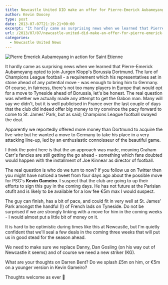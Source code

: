 ```yaml
---
title: Newcastle United DID make an offer for Pierre-Emerick Aubameyang
author: Kevin Doocey
type: post
date: 2013-07-07T21:19:21+00:00
excerpt: "It hardly came as surprising news when we learned that Pierre-Emerick Aubameyang opted to join Jurgen Klopp's Borussia Dortmund. The lure of Champions League football - a requirement which his representatives set in stone ahead"
url: /2013/07/07/newcastle-united-did-make-an-offer-for-pierre-emerick-aubameyang/
categories:
  - Newcastle United News
---
```


![Pierre Emerick Aubameyang in action for Saint Etienne](https://www.tynetime.com/wp-content/uploads/2013/07/Pierre-Emerick-Aubameyang.jpg "Aubameyang - Newcastle did attempt to get the Gabon forward")

It hardly came as surprising news when we learned that Pierre-Emerick Aubameyang opted to join Jurgen Klopp's Borussia Dortmund. The lure of Champions League football - a requirement which his representatives set in stone ahead of any potential move - was enough to bring him to Germany. Of course, in fairness, there's not too many players in Europe that would opt for a move to Tyneside ahead of Borussia, let's be honest. The real question was whether we actually made any attempt to get the Gabon man. Many will say we didn't, but it is well publicised in France over the last couple of days that the club did indeed offer big money to try convince the pacy forward to come to St. James' Park, but as said; Champions  League football swayed the deal.

Apparently we reportedly offered more money than Dortmund to acquire the live-wire but he wanted a move to Germany to take his place in a very attacking line-up, led by an enthusiastic connoisseur of the beautiful game.

I think the point here is that the an approach was made, meaning Graham Carr's fancies are still getting the go ahead - something which fans doubted would happen with the installment of Joe Kinnear as director of football.

The real question is who do we turn to now? If you follow us on Twitter then you might have noticed a tweet from four days ago about the possible move for PSG's **Kevin Gameiro**. I suspect that the club are going to up their efforts to sign this guy in the coming days. He has not future at the Parisian otufit and is likely to be available for a low fee €5m max I would suspect.

The guy can finish, has a bit of pace, and could fit in very well at St. James' Park amongst the handful (!) of French lads on Tyneside. Do not be surprised if we are strongly linking with a move for him in the coming weeks - I would almost put a little bit of money on it.

It is hard to be optimistic during times like this at Newcastle, but I'm quietly confident that we'll seal a few deals in the coming three weeks that will put us in good stead for the season ahead.

We need to make sure we replace Danny, Dan Gosling (on his way out of Newcastle it seems) and of course we need a new striker (KG).

What are your thoughts on Darren Bent? Do we splash £5m on him, or €5m on a younger version in Kevin Gameiro?

Thoughts welcome as ever 🙂
